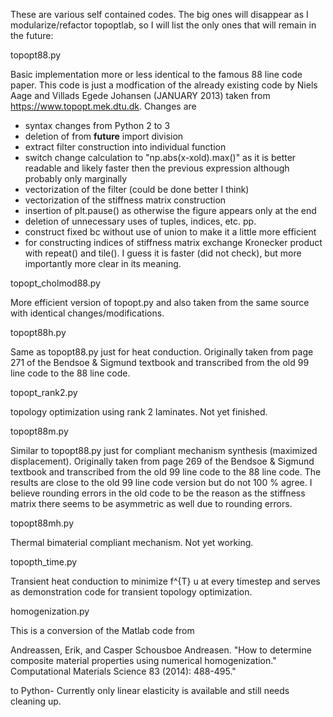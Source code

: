 These are various self contained codes. The big ones will disappear as I 
modularize/refactor topoptlab, so I will list the only ones that will remain
in the future:

topopt88.py

Basic implementation more or less identical to the famous 88 line code paper. 
This code is just a modfication of the already existing code by Niels Aage and 
Villads Egede Johansen (JANUARY 2013) taken from https://www.topopt.mek.dtu.dk. 
Changes are 
- syntax changes from Python 2 to 3
- deletion of from __future__ import division
- extract filter construction into individual function
- switch change calculation to "np.abs(x-xold).max()" as it is better readable 
  and likely faster then the previous expression although probably only 
  marginally
- vectorization of the filter (could be done better I think) 
- vectorization of the stiffness matrix construction 
- insertion of plt.pause() as otherwise the figure appears only at the end
- deletion of unnecessary uses of tuples, indices, etc. pp.
- construct fixed bc without use of union to make it a little more efficient
- for constructing indices of stiffness matrix exchange Kronecker product with 
  repeat() and tile(). I guess it is faster (did not check), but more 
  importantly more clear in its meaning.

topopt_cholmod88.py

More efficient version of topopt.py and also taken from the same source with 
identical changes/modifications. 

topopt88h.py

Same as topopt88.py just for heat conduction. Originally taken from page 271 of 
the Bendsoe & Sigmund textbook and transcribed from the old 99 line code to the 
88 line code.

topopt_rank2.py

topology optimization using rank 2 laminates. Not yet finished.

topopt88m.py

Similar to topopt88.py just for compliant mechanism synthesis (maximized 
displacement). Originally taken from page 269 of the Bendsoe & Sigmund textbook 
and transcribed from the old 99 line code to the 88 line code. The results are 
close to the old 99 line code version but do not 100 % agree. I believe 
rounding errors in the old code to be the reason as the stiffness matrix there
seems to be asymmetric as well due to rounding errors. 

topopt88mh.py

Thermal bimaterial compliant mechanism. Not yet working.

topopth_time.py

Transient heat conduction to minimize f^{T} u at every timestep and serves as
demonstration code for transient topology optimization.


homogenization.py

This is a conversion of the Matlab code from

Andreassen, Erik, and Casper Schousboe Andreasen. "How to determine composite material properties using numerical homogenization." Computational Materials Science 83 (2014): 488-495."

to Python- Currently only linear elasticity is available and still needs 
cleaning up.